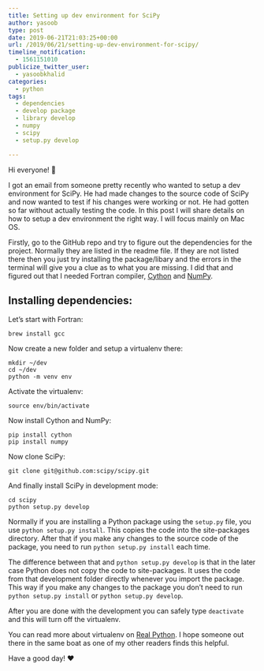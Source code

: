 ```yaml
---
title: Setting up dev environment for SciPy
author: yasoob
type: post
date: 2019-06-21T21:03:25+00:00
url: /2019/06/21/setting-up-dev-environment-for-scipy/
timeline_notification:
  - 1561151010
publicize_twitter_user:
  - yasoobkhalid
categories:
  - python
tags:
  - dependencies
  - develop package
  - library develop
  - numpy
  - scipy
  - setup.py develop

---
```

Hi everyone! 👋

I got an email from someone pretty recently who wanted to setup a dev environment for SciPy. He had made changes to the source code of SciPy and now wanted to test if his changes were working or not. He had gotten so far without actually testing the code. In this post I will share details on how to setup a dev environment the right way. I will focus mainly on Mac OS.

Firstly, go to the GitHub repo and try to figure out the dependencies for the project. Normally they are listed in the readme file. If they are not listed there then you just try installing the package/libary and the errors in the terminal will give you a clue as to what you are missing. I did that and figured out that I needed Fortran compiler, [Cython][1] and [NumPy][2].

## <a id="Installing_dependencies_4"></a>Installing dependencies:

Let’s start with Fortran:

    brew install gcc
    

Now create a new folder and setup a virtualenv there:

    mkdir ~/dev
    cd ~/dev
    python -m venv env
    

Activate the virtualenv:

    source env/bin/activate
    

Now install Cython and NumPy:

    pip install cython
    pip install numpy
    

Now clone SciPy:

    git clone git@github.com:scipy/scipy.git
    

And finally install SciPy in development mode:

    cd scipy
    python setup.py develop
    

Normally if you are installing a Python package using the `setup.py` file, you use `python setup.py install`. This copies the code into the site-packages directory. After that if you make any changes to the source code of the package, you need to run `python setup.py install` each time.

The difference between that and `python setup.py develop` is that in the later case Python does not copy the code to site-packages. It uses the code from that development folder directly whenever you import the package. This way if you make any changes to the package you don’t need to run `python setup.py install` or `python setup.py develop`.

After you are done with the development you can safely type `deactivate` and this will turn off the virtualenv.

You can read more about virtualenv on [Real Python][3]. I hope someone out there in the same boat as one of my other readers finds this helpful.

Have a good day! ❤️

 [1]: https://cython.org
 [2]: https://github.com/numpy/numpy
 [3]: https://realpython.com/python-virtual-environments-a-primer/